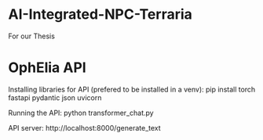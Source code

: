 # AI-Integrated-NPC-Terraria
For our Thesis

# OphElia API
Installing libraries for API (prefered to be installed in a venv):
pip install torch fastapi pydantic json uvicorn

Running the API:
python transformer_chat.py

API server:
http://localhost:8000/generate_text

